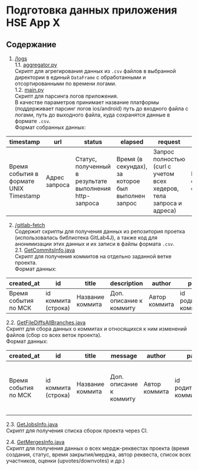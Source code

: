 # Подготовка данных приложения HSE App X
## Содержание
1. [/logs](logs)\
1.1. [aggregator.py](logs/aggregator.py)\
Скрипт для агрегирования данных из `.csv` файлов в выбранной директории в единый `DataFrame` с обработанными и отсортированными по времени логами.\
1.2. [main.py](logs/main.py)\
Скрипт для парсинга логов приложения.\
В качестве параметров принимает название платформы (поддерживает парсинг логов ios/android) путь до входного файла с логами, путь до выходного файла, куда сохранятся данные в формате `.csv`.   
Формат собранных данных:

timestamp | url | status | elapsed | request | response | message 
--- | --- | --- | --- |--- |--- |--- 
Время события в формате UNIX Timestamp | Адрес запроса | Статус, полученный в результате выполнения http-запроса | Время (в секундах), за которое был выполнен запрос | Запрос полностью (curl с учетом всех хедеров, тела запроса и адреса) | Полное содержание ответа | Сообщение (для ошибочных сообщений, а также логов с информацией) 
     
2. [/gitlab-fetch](gitlab-fetch)\
Содержит скрипты для получения данных из репозитория проетка (использовалась библиотека GitLab4J), а также код для анонимизации этих данных и их записи в файлы формата `.csv`. \
2.1. [GetCommitsInfo.java](gitlab-fetch/GetCommitsInfo.java)\
Скрипт для получения коммитов на отдельно заданной ветке проекта. \
Формат данных:

created_at | id | title | description | author | parent_id 
--- | --- | --- | --- |--- |---  
Время события по МСК | id коммита (строка) | Название коммита | Доп. описание к коммиту | Автор коммита | id родительского коммита 

2.2. [GetFileDiffsAllBranches.java](gitlab-fetch/GetFileDiffsAllBranches.java)\
Скрипт для сбора данных о коммитах и относящихся к ним изменений файлов (сбор со всех веток проекта). \
Формат данных:

created_at | id | title | message | author | parent | branch | diffs
--- | --- | --- | --- |--- |--- | --- | ---
Время события по МСК | id коммита (строка) | Название коммита | Доп. описание к коммиту | Автор коммита | id родительского коммита | Имя ветки | Список всех изменений в виде строкового представления объектов из API


2.3. [GetJobsInfo.java](gitlab-fetch/GetJobsInfo.java)\
Скрипт для получения списка сборок проекта через CI.


2.4. [GetMergesInfo.java](gitlab-fetch/GetMergesInfo.java)\
Скрипт для получения данных о всех мердж-реквестах проекта (время создания, статус, время закрытия/мерджа, автор реквеста, список всех участников, оценки (upvotes/downvotes) и др.)
